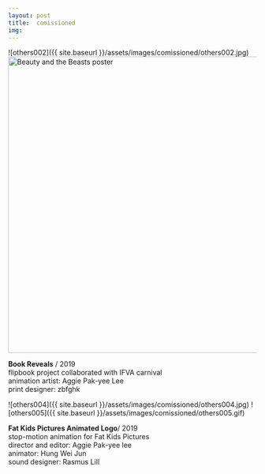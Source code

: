 ```yaml
---
layout: post
title:  comissioned
img:
---
```


  
![others002]({{ site.baseurl }}/assets/images/comissioned/others002.jpg)
<img src="{{ site.baseurl }}/assets/images/comissioned/others003.gif" alt="Beauty and the Beasts poster" width="600"/>

**Book Reveals** / 2019   
flipbook project collaborated with IFVA carnival   
animation artist: Aggie Pak-yee Lee   
print designer: zbfghk   
  
  
  
  
  
![others004]({{ site.baseurl }}/assets/images/comissioned/others004.jpg)
![others005]({{ site.baseurl }}/assets/images/comissioned/others005.gif)

**Fat Kids Pictures Animated Logo**/ 2019   
stop-motion animation for Fat Kids Pictures   
director and editor: Aggie Pak-yee lee   
animator: Hung Wei Jun   
sound designer: Rasmus Lill   

